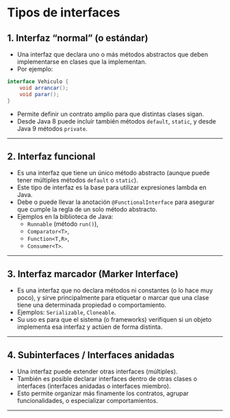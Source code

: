 # Tipos de interfaces

## 1. Interfaz “normal” (o estándar)

- Una interfaz que declara uno o más métodos abstractos que deben implementarse en clases que la implementan.
- Por ejemplo:

```java
interface Vehiculo {
    void arrancar();
    void parar();
}
```

- Permite definir un contrato amplio para que distintas clases sigan.
- Desde Java 8 puede incluir también métodos `default`, `static`, y desde Java 9 métodos `private`.

---

## 2. Interfaz funcional

- Es una interfaz que tiene un único método abstracto (aunque puede tener múltiples métodos `default` o `static`).
- Este tipo de interfaz es la base para utilizar expresiones lambda en Java.
- Debe o puede llevar la anotación `@FunctionalInterface` para asegurar que cumple la regla de un solo método abstracto.
- Ejemplos en la biblioteca de Java:  
  - `Runnable` (método `run()`),  
  - `Comparator<T>`,  
  - `Function<T,R>`,  
  - `Consumer<T>`.

---

## 3. Interfaz marcador (Marker Interface)

- Es una interfaz que no declara métodos ni constantes (o lo hace muy poco), y sirve principalmente para etiquetar o marcar que una clase tiene una determinada propiedad o comportamiento.
- Ejemplos: `Serializable`, `Cloneable`.
- Su uso es para que el sistema (o frameworks) verifiquen si un objeto implementa esa interfaz y actúen de forma distinta.

---

## 4. Subinterfaces / Interfaces anidadas

- Una interfaz puede extender otras interfaces (múltiples).
- También es posible declarar interfaces dentro de otras clases o interfaces (interfaces anidadas o interfaces miembro).
- Esto permite organizar más finamente los contratos, agrupar funcionalidades, o especializar comportamientos.

---

